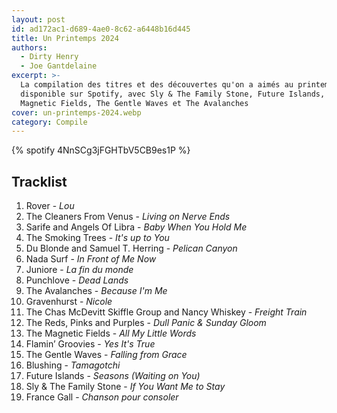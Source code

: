 ```yaml
---
layout: post
id: ad172ac1-d689-4ae0-8c62-a6448b16d445
title: Un Printemps 2024
authors:
  - Dirty Henry
  - Joe Gantdelaine
excerpt: >-
  La compilation des titres et des découvertes qu'on a aimés au printemps 2024,
  disponible sur Spotify, avec Sly & The Family Stone, Future Islands, The
  Magnetic Fields, The Gentle Waves et The Avalanches
cover: un-printemps-2024.webp
category: Compile
---
```


{% spotify 4NnSCg3jFGHTbV5CB9es1P %}

## Tracklist

1. Rover - _Lou_
2. The Cleaners From Venus - _Living on Nerve Ends_
3. Sarife and Angels Of Libra - _Baby When You Hold Me_
4. The Smoking Trees - _It's up to You_
5. Du Blonde and Samuel T. Herring - _Pelican Canyon_
6. Nada Surf - _In Front of Me Now_
7. Juniore - _La fin du monde_
8. Punchlove - _Dead Lands_
9. The Avalanches - _Because I'm Me_
10. Gravenhurst - _Nicole_
11. The Chas McDevitt Skiffle Group and Nancy Whiskey - _Freight Train_
12. The Reds, Pinks and Purples - _Dull Panic & Sunday Gloom_
13. The Magnetic Fields - _All My Little Words_
14. Flamin’ Groovies - _Yes It's True_
15. The Gentle Waves - _Falling from Grace_
16. Blushing - _Tamagotchi_
17. Future Islands - _Seasons (Waiting on You)_
18. Sly & The Family Stone - _If You Want Me to Stay_
19. France Gall - _Chanson pour consoler_
